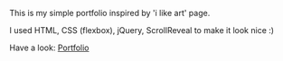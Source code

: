 This is my simple portfolio inspired by 'i like art' page.

I used HTML, CSS (flexbox), jQuery, ScrollReveal to make it look nice :)

Have a look: <a href="https://vaniliova.github.io/Portfolio/">Portfolio</a>

